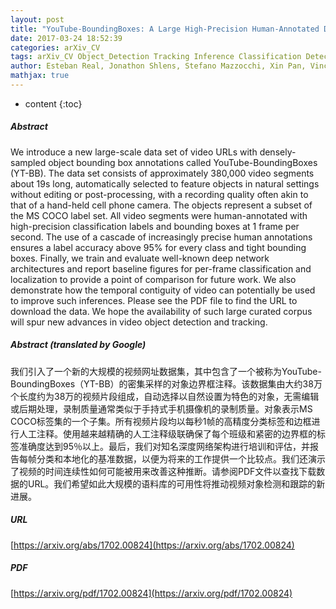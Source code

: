 ```yaml
---
layout: post
title: "YouTube-BoundingBoxes: A Large High-Precision Human-Annotated Data Set for Object Detection in Video"
date: 2017-03-24 18:52:39
categories: arXiv_CV
tags: arXiv_CV Object_Detection Tracking Inference Classification Detection
author: Esteban Real, Jonathon Shlens, Stefano Mazzocchi, Xin Pan, Vincent Vanhoucke
mathjax: true
---
```


* content
{:toc}

##### Abstract
We introduce a new large-scale data set of video URLs with densely-sampled object bounding box annotations called YouTube-BoundingBoxes (YT-BB). The data set consists of approximately 380,000 video segments about 19s long, automatically selected to feature objects in natural settings without editing or post-processing, with a recording quality often akin to that of a hand-held cell phone camera. The objects represent a subset of the MS COCO label set. All video segments were human-annotated with high-precision classification labels and bounding boxes at 1 frame per second. The use of a cascade of increasingly precise human annotations ensures a label accuracy above 95% for every class and tight bounding boxes. Finally, we train and evaluate well-known deep network architectures and report baseline figures for per-frame classification and localization to provide a point of comparison for future work. We also demonstrate how the temporal contiguity of video can potentially be used to improve such inferences. Please see the PDF file to find the URL to download the data. We hope the availability of such large curated corpus will spur new advances in video object detection and tracking.

##### Abstract (translated by Google)
我们引入了一个新的大规模的视频网址数据集，其中包含了一个被称为YouTube-BoundingBoxes（YT-BB）的密集采样的对象边界框注释。该数据集由大约38万个长度约为38万的视频片段组成，自动选择以自然设置为特色的对象，无需编辑或后期处理，录制质量通常类似于手持式手机摄像机的录制质量。对象表示MS COCO标签集的一个子集。所有视频片段均以每秒1帧的高精度分类标签和边框进行人工注释。使用越来越精确的人工注释级联确保了每个班级和紧密的边界框的标签准确度达到95％以上。最后，我们对知名深度网络架构进行培训和评估，并报告每帧分类和本地化的基准数据，以便为将来的工作提供一个比较点。我们还演示了视频的时间连续性如何可能被用来改善这种推断。请参阅PDF文件以查找下载数据的URL。我们希望如此大规模的语料库的可用性将推动视频对象检测和跟踪的新进展。

##### URL
[https://arxiv.org/abs/1702.00824](https://arxiv.org/abs/1702.00824)

##### PDF
[https://arxiv.org/pdf/1702.00824](https://arxiv.org/pdf/1702.00824)


